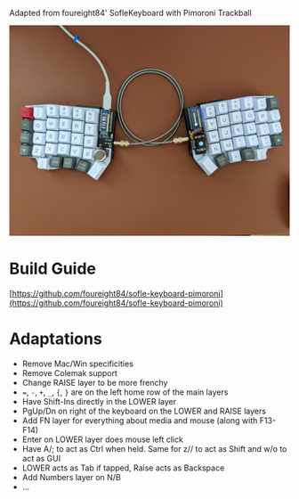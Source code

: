 Adapted from foureight84' SofleKeyboard with Pimoroni Trackball

![SofleKeyboard with Pimoroni Trackball](https://raw.githubusercontent.com/foureight84/sofle-keyboard-pimoroni/master/images/full_view.jpg)

# Build Guide

[https://github.com/foureight84/sofle-keyboard-pimoroni](https://github.com/foureight84/sofle-keyboard-pimoroni)


# Adaptations

* Remove Mac/Win specificities
* Remove Colemak support
* Change RAISE layer to be more frenchy
* `=`, `-`, `+`, `_`, `{`, `}` are on the left home row of the main layers
* Have Shift-Ins directly in the LOWER layer
* PgUp/Dn on right of the keyboard on the LOWER and RAISE layers
* Add FN layer for everything about media and mouse (along with F13-F14)
* Enter on LOWER layer does mouse left click
* Have A/; to act as Ctrl when held. Same for z// to act as Shift and w/o to
act as GUI
* LOWER acts as Tab if tapped, Raise acts as Backspace
* Add Numbers layer on N/B
* …
